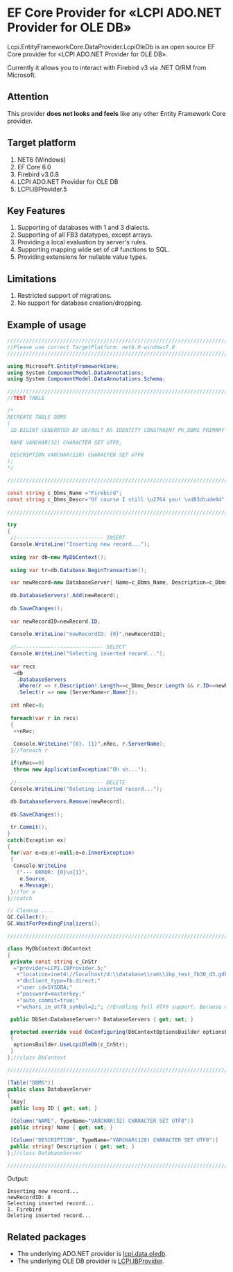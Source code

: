 # EF Core Provider for «LCPI ADO.NET Provider for OLE DB»

Lcpi.EntityFrameworkCore.DataProvider.LcpiOleDb is an open source EF Core provider for «LCPI ADO.NET Provider for OLE DB».

Currently it allows you to interact with Firebird v3 via .NET O/RM from Microsoft.

## Attention

This provider **does not looks and feels** like any other Entity Framework Core provider.

## Target platform
1. NET6 (Windows)
2. EF Core 6.0
3. Firebird v3.0.8
4. LCPI ADO.NET Provider for OLE DB
5. LCPI.IBProvider.5
 
## Key Features
1. Supporting of databases with 1 and 3 dialects.
2. Supporting of all FB3 datatypes, except arrays.
3. Providing a local evaluation by server's rules.
4. Supporting mapping wide set of c# functions to SQL.
5. Providing extensions for nullable value types.

## Limitations
1. Restricted support of migrations.
2. No support for database creation/dropping.

## Example of usage

``` c#
////////////////////////////////////////////////////////////////////////////////
//Please use correct TargetPlatform: net6.0-windows7.0
////////////////////////////////////////////////////////////////////////////////

using Microsoft.EntityFrameworkCore;
using System.ComponentModel.DataAnnotations;
using System.ComponentModel.DataAnnotations.Schema;

////////////////////////////////////////////////////////////////////////////////
//TEST TABLE

/*
RECREATE TABLE DBMS
(
 ID BIGINT GENERATED BY DEFAULT AS IDENTITY CONSTRAINT PK_DBMS PRIMARY KEY,

 NAME VARCHAR(32) CHARACTER SET UTF8,

 DESCRIPTION VARCHAR(128) CHARACTER SET UTF8
);
*/ 

////////////////////////////////////////////////////////////////////////////////

const string c_Dbms_Name ="Firebird";
const string c_Dbms_Descr="Of course I still \u2764 you! \ud83d\ude04"; // ;)
 
////////////////////////////////////////////////////////////////////////////////

try
{
 //---------------------------- INSERT
 Console.WriteLine("Inserting new record...");
 
 using var db=new MyDbContext();
 
 using var tr=db.Database.BeginTransaction();

 var newRecord=new DatabaseServer{ Name=c_Dbms_Name, Description=c_Dbms_Descr};
 
 db.DatabaseServers!.Add(newRecord);
 
 db.SaveChanges();
 
 var newRecordID=newRecord.ID;
 
 Console.WriteLine("newRecordID: {0}",newRecordID);
 
 //---------------------------- SELECT
 Console.WriteLine("Selecting inserted record...");
 
 var recs
  =db
   .DatabaseServers
   .Where(r => r.Description!.Length==c_Dbms_Descr.Length && r.ID==newRecordID)
   .Select(r => new {ServerName=r.Name!});
 
 int nRec=0;
 
 foreach(var r in recs)
 {
  ++nRec;
 
  Console.WriteLine("{0}. {1}",nRec, r.ServerName);
 }//foreach r

 if(nRec==0)
  throw new ApplicationException("Oh sh...");
 
 //---------------------------- DELETE
 Console.WriteLine("Deleting inserted record...");
 
 db.DatabaseServers.Remove(newRecord);
 
 db.SaveChanges();

 tr.Commit();
}
catch(Exception ex)
{
 for(var e=ex;e!=null;e=e.InnerException)
 {
  Console.WriteLine
   ("--- ERROR: {0}\n{1}",
    e.Source,
    e.Message);
 }//for e
}//catch

// Cleanup ....
GC.Collect();
GC.WaitForPendingFinalizers();

////////////////////////////////////////////////////////////////////////////////

class MyDbContext:DbContext
{
 private const string c_CnStr
  ="provider=LCPI.IBProvider.5;"
   +"location=inet4://localhost/d:\\database\\ram\\ibp_test_fb30_d3.gdb;"
   +"dbclient_type=fb.direct;"
   +"user id=SYSDBA;"
   +"password=masterkey;"
   +"auto_commit=true;"
   +"wchars_in_utf8_symbol=2;"; //Enabling full UTF8 support. Because we can.

 public DbSet<DatabaseServer>? DatabaseServers { get; set; }

 protected override void OnConfiguring(DbContextOptionsBuilder optionsBuilder)
 {
  optionsBuilder.UseLcpiOleDb(c_CnStr);
 }
};//class DbContext

////////////////////////////////////////////////////////////////////////////////

[Table("DBMS")]
public class DatabaseServer
{
 [Key]
 public long ID { get; set; }

 [Column("NAME", TypeName="VARCHAR(32) CHARACTER SET UTF8")]
 public string? Name { get; set; }

 [Column("DESCRIPTION", TypeName="VARCHAR(128) CHARACTER SET UTF8")]
 public string? Description { get; set; }
};//class DatabaseServer

////////////////////////////////////////////////////////////////////////////////
```

Output:
```
Inserting new record...
newRecordID: 8
Selecting inserted record...
1. Firebird
Deleting inserted record...
```

## Related packages

* The underlying ADO.NET provider is [lcpi.data.oledb](https://www.nuget.org/packages/lcpi.data.oledb).
* The underlying OLE DB provider is [LCPI.IBProvider](https://www.ibprovider.com/eng).
